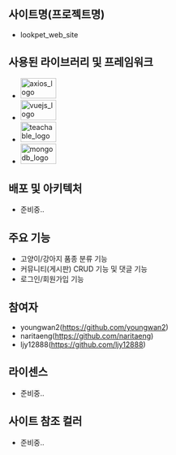 ## 사이트명(프로젝트명)
- lookpet_web_site

## 사용된 라이브러리 및 프레임워크
- <img src="https://github.com/youngwan2/lookpet_web_site/assets/107159871/317c10e5-0b0f-42c5-9ce1-1a61c999cb76" alt="axios_logo" width="70" height="40"/>
- <img src="https://github.com/youngwan2/lookpet_web_site/assets/107159871/8f4e9713-6d75-4379-bb16-4dd0f2d9bd50" alt="vuejs_logo" width="70" height="40"/>
- <img src="https://github.com/youngwan2/lookpet_web_site/assets/107159871/75efca50-5a27-421d-bb26-01275dfa8b51" alt="teachable_logo" width="70" height="40"/>
- <img src="https://github.com/youngwan2/lookpet_web_site/assets/107159871/139622d9-2a19-4687-b057-2d0627f930f1" alt="mongodb_logo" width="70" height="40"/>

## 배포 및 아키텍처
- 준비중..

## 주요 기능
- 고양이/강아지 품종 분류 기능
- 커뮤니티(게시판) CRUD 기능 및 댓글 기능
- 로그인/회원가입 기능

## 참여자
- youngwan2(https://github.com/youngwan2)
- naritaeng(https://github.com/naritaeng)
- ljy12888(https://github.com/ljy12888)

## 라이센스
- 준비중..

## 사이트 참조 컬러
- 준비중..

